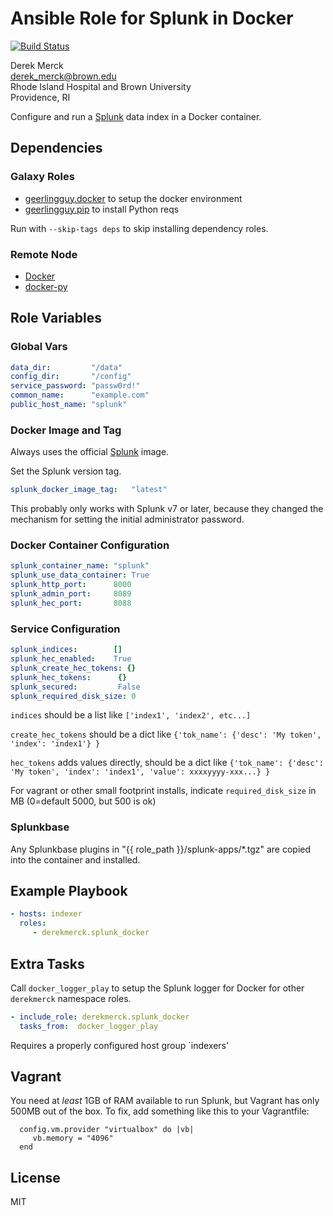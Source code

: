 Ansible Role for Splunk in Docker
=================================

[![Build Status](https://travis-ci.org/derekmerck/ansible-splunk-docker.svg?branch=master)](https://travis-ci.org/derekmerck/ansible-splunk-docker)

Derek Merck  
<derek_merck@brown.edu>  
Rhode Island Hospital and Brown University  
Providence, RI  

Configure and run a [Splunk](http://www.splunk.com) data index in a Docker container.


Dependencies
------------

### Galaxy Roles

- [geerlingguy.docker](https://github.com/geerlingguy/ansible-role-docker) to setup the docker environment
- [geerlingguy.pip](https://github.com/geerlingguy/ansible-role-pip) to install Python reqs

Run with `--skip-tags deps` to skip installing dependency roles.


### Remote Node

- [Docker][]
- [docker-py][]

[Docker]: https://www.docker.com
[docker-py]: https://docker-py.readthedocs.io


Role Variables
--------------

### Global Vars

```yaml
data_dir:         "/data"
config_dir:       "/config"
service_password: "passw0rd!"
common_name:      "example.com"
public_host_name: "splunk"
```

### Docker Image and Tag

Always uses the official [Splunk][] image.

[splunk]: https://hub.docker.com/r/splunk/splunk/

Set the Splunk version tag.

```yaml
splunk_docker_image_tag:   "latest"
```

This probably only works with Splunk v7 or later, because they changed the mechanism for setting the initial administrator password.

### Docker Container Configuration

```yaml
splunk_container_name: "splunk"
splunk_use_data_container: True
splunk_http_port:      8000
splunk_admin_port:     8089
splunk_hec_port:       8088
```

### Service Configuration

```yaml
splunk_indices:        []
splunk_hec_enabled:    True
splunk_create_hec_tokens: {}
splunk_hec_tokens:      {}
splunk_secured:         False
splunk_required_disk_size: 0
```

`indices` should be a list like `['index1', 'index2', etc...]`

`create_hec_tokens` should be a dict like `{'tok_name': {'desc': 'My token', 'index': 'index1'} }`

`hec_tokens` adds values directly, should be a dict like `{'tok_name': {'desc': 'My token', 'index': 'index1', 'value': xxxxyyyy-xxx...} }`

For vagrant or other small footprint installs, indicate `required_disk_size` in MB (0=default 5000, but 500 is ok)


### Splunkbase

Any Splunkbase plugins in "{{ role_path }}/splunk-apps/*.tgz" are copied into the container and installed.


Example Playbook
----------------

```yaml
- hosts: indexer
  roles:
     - derekmerck.splunk_docker
```

Extra Tasks
-----------------

Call `docker_logger_play` to setup the Splunk logger for Docker for other `derekmerck` namespace roles.

```yaml
- include_role: derekmerck.splunk_docker
  tasks_from:  docker_logger_play
```

Requires a properly configured host group `indexers'

Vagrant
-----------------

You need at _least_ 1GB of RAM available to run Splunk, but Vagrant has only 500MB out of the box.  To fix, add something like this to your Vagrantfile:

```Vagrantfile
  config.vm.provider "virtualbox" do |vb|
     vb.memory = "4096"
  end
```

License
-------

MIT
